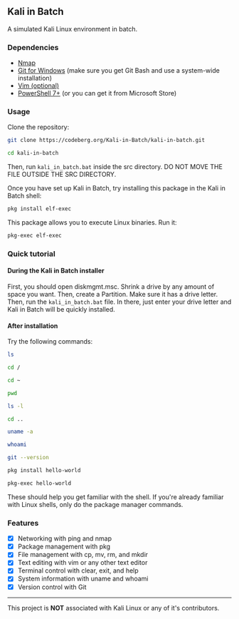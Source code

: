 ## Kali in Batch

A simulated Kali Linux environment in batch.

### Dependencies

- [Nmap](https://nmap.org/)
- [Git for Windows](https://git-scm.com/download/win) (make sure you get Git Bash and use a system-wide installation)
- [Vim (optional)](https://www.vim.org/download.php)
- [PowerShell 7+](https://github.com/PowerShell/PowerShell/releases) (or you can get it from Microsoft Store)

### Usage

Clone the repository:
```bash
git clone https://codeberg.org/Kali-in-Batch/kali-in-batch.git
```
```bash	
cd kali-in-batch
```

Then, run `kali_in_batch.bat` inside the src directory.
DO NOT MOVE THE FILE OUTSIDE THE SRC DIRECTORY.

Once you have set up Kali in Batch, try installing this package in the Kali in Batch shell:
```bash
pkg install elf-exec
```
This package allows you to execute Linux binaries.
Run it:
```bash
pkg-exec elf-exec
```

### Quick tutorial

#### During the Kali in Batch installer
First, you should open diskmgmt.msc.
Shrink a drive by any amount of space you want.
Then, create a Partition. Make sure it has a drive letter.
Then, run the `kali_in_batch.bat` file.
In there, just enter your drive letter and Kali in Batch will be quickly installed.

#### After installation

Try the following commands:

```bash
ls
```
```bash
cd /
```
```bash
cd ~
```
```bash
pwd
```
```bash
ls -l
```
```bash
cd ..
```
```bash
uname -a
```
```bash
whoami
```
```bash
git --version
```
```bash
pkg install hello-world
```
```bash
pkg-exec hello-world
```

These should help you get familiar with the shell. If you're already familiar with Linux shells, only do the package manager commands.

### Features

- [x] Networking with ping and nmap
- [x] Package management with pkg
- [x] File management with cp, mv, rm, and mkdir
- [x] Text editing with vim or any other text editor
- [x] Terminal control with clear, exit, and help
- [x] System information with uname and whoami
- [x] Version control with Git

---

This project is **NOT** associated with Kali Linux or any of it's contributors.
